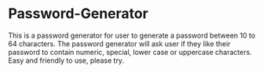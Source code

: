 # Password-Generator
This is a password generator for user to generate a password between 10 to 64 characters.
The password generator will ask user if they like their password to contain numeric, special, lower case or uppercase characters.
Easy and friendly to use, please try.
